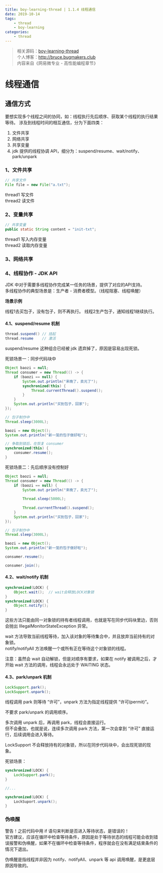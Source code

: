 ```yaml
---
title: boy-learning-thread | 1.1.4 线程通信
date: 2019-10-14
tags: 
    - thread
    - boy-learning
categories: 
    - thread
---
```

<!-- more -->
> 相关源码：[boy-learning-thread](https://github.com/BruceOuyang/boy-learning-thread)   
> 个人博客：http://bruce.bugmakers.club  
> 内容来自《网易微专业 - 高性能编程章节》

# 线程通信

## 通信方式

要想实现多个线程之间的协同，如：线程执行先后顺序、获取某个线程的执行结果等待。
涉及到线程时间的相互通信，分为下面四类：

1) 文件共享
2) 网络共享
3) 共享变量
4) jdk 提供的线程协调 API，细分为：suspend/resume、wait/notify、park/unpark

### 1、文件共享

```java
// 共享文件
File file = new File("a.txt");
```

thread1 写文件  
thread2 读文件

### 2、变量共享

```java
// 共享变量
public static String content = "init-txt";
```

thread1 写入内存变量  
thread2 读取内存变量  

### 3、网络共享

### 4、线程协作 - JDK API

JDK 中对于需要多线程协作完成某一任务的场景，提供了对应的API支持。  
多线程协作的典型场景是：生产者 - 消费者模型。（线程阻塞、线程唤醒）  

**场景示例**  

线程1去买包子，没有包子，则不再执行。 线程2生产包子，通知线程1继续执行。

#### 4.1、suspend/resume 机制

```java
thread.suspend() // 挂起
thread.resume    // 激活
```

suspend/resume 这种组合已经被 jdk 遗弃掉了，原因是容易出现死锁。

死锁场景一：同步代码块中  
```java
Object baozi = null;
Thread consumer = new Thread(() -> {
    if (baozi == null) {
        System.out.println("来晚了，卖光了");
        synchronized(this) {
            Thread.currentThread().suspend();
        }
    }
    System.out.println("买到包子，回家");
});

// 包子制作中
Thread.sleep(3000L);

baozi = new Object();
System.out.println("新一笼的包子做好啦");

// 争取到锁后，在恢复 consumer
synchronized(this) {
    consumer.resume();
}
```

死锁场景二：先后顺序没有控制好  
```java
Object baozi = null;
Thread consumer = new Thread(() -> {
    if (baozi == null) {
        System.out.println("来晚了，卖光了");
        
        Thread.sleep(5000L);
        
        Thread.currentThread().suspend();
    }
    System.out.println("买到包子，回家");
});

// 包子制作中
Thread.sleep(3000L);

baozi = new Object();
System.out.println("新一笼的包子做好啦");

consumer.resume();

consumer.join();
```

#### 4.2、wait/notify 机制

```java
synchronized(LOCK) {
    Object.wait();  // wait会释放LOCK对象锁    
}
synchronized(LOCK) {
    Object.notify();   
}
```

这些方法只能由同一对象锁的持有者线程调用，也就是写在同步代码块里边，否则会抛出 IllegalMonitorStateException 异常。

wait 方法导致当前线程等待，加入该对象的等待集合中，并且放弃当前持有的对象锁。  
notify/notifyAll 方法唤醒一个或所有正在等待这个对象锁的线程。  

注意：虽然会 wait 自动解锁，但是对顺序有要求，如果在 notify 被调用之后，才开始 wait 方法的调用，线程会永远处于 WAITING 状态。


#### 4.3、park/unpark 机制

```java
LockSupport.park();
LockSupport.unpark();
```

线程调用 park 则等待 “许可”，unpark 方法为指定线程提供 “许可(permit)”。

不要求 park/unpark 的调用顺序。

多次调用 unpark 后，再调用 park，线程会直接运行。  
但不会叠加，也就是说，连续多次调用 park 方法，第一次会拿到 “许可” 直接运行，后续调用会进入等待。

LockSupport 不会释放持有的对象锁，所以在同步代码块中，会出现死锁的现象。

死锁场景：  
```java
synchronized(LOCK) {
    LockSupport.park();
}

//...

synchronized(LOCK) {
    LockSuport.unpark();
}
```

### 伪唤醒

警告！之前代码中用 if 语句来判断是否进入等待状态，是错误的！  
官方建议，应该在循环中检查等待条件，原因是处于等待状态的线程可能会收到错误报警和伪唤醒，如果不在循环中检查等待条件，程序就会在没有满足结束条件的情况下退出。

伪唤醒是指线程并非因为 notify、notifyAll、unpark 等 api 调用唤醒，是更底层原因导致的。